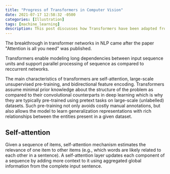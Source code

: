 ```yaml
---
title: "Progress of Transformers in Computer Vision"
date: 2021-07-17 12:58:32 -0500
categories: [Illustration]
tags: [machine_learning]
description: This post discusses how Transformers have been adapted from NLP and implemented in several computer vision tasks with better efficiency 
---
```


The breakthrough in transformer networks in NLP came after the paper "Attention is all you need" was published.

Transformers enable modeling long dependencies between input sequence units and support parallel processing of sequence as compared to reccurrent networks.

The main characteristics of transformers are self-attention, large-scale unsupervised pre-training, and bidirectional feature encoding. Transformers assume minimal prior knowledge about the structure of the problem as compared to their convolutional counterparts in deep learning which is why they are typically pre-trained using pretext tasks on large-scale (unlabelled) datasets. Such pre-training not only avoids costly manual annotations, but also allows the model to learn generalization representations with rich relationships between the entities present in a given dataset.

## Self-attention

Given a sequence of items, self-attention mechanism estimates the relevance of one item to other items (e.g., which words are likely related to each other in a sentence). A self-attention layer updates each component of a sequence by adding more context to it using aggregated global information from the complete input sentence.